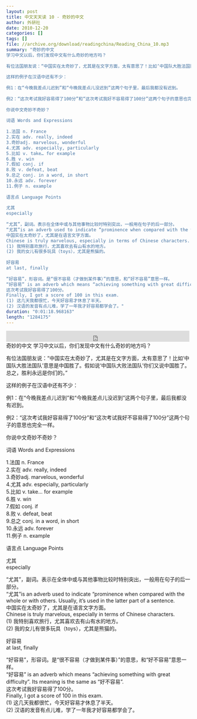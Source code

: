 ```yaml
---
layout: post
title: 中文天天读 10 - 奇妙的中文
author: 外研社
date: 2010-12-20
categories: []
tags: []
file: //archive.org/download/readingchina/Reading_China_10.mp3
summary: "奇妙的中文  
学习中文以后，你们发现中文有什么奇妙的地方吗？  
  
有位法国朋友说：“中国实在太奇妙了，尤其是在文字方面，太有意思了！比如‘中国队大胜法国队’意思是中国胜了。假如说‘中国队大败法国队’你们又说中国胜了。总之，胜利永远是你们的。”  
  
这样的例子在汉语中还有不少：  
  
例1：在“今晚我差点儿迟到”和“今晚我差点儿没迟到”这两个句子里，最后我都没有迟到。  
  
例2：“这次考试我好容易得了100分”和“这次考试我好不容易得了100分”这两个句子的意思也完全一样。  
  
你说中文奇妙不奇妙？  
  
词语 Words and Expressions  
  
1.法国 n. France  
2.实在 adv. really, indeed  
3.奇妙adj. marvelous, wonderful  
4.尤其 adv. especially, particularly  
5.比如 v. take… for example  
6.胜 v. win  
7.假如 conj. if  
8.败 v. defeat, beat  
9.总之 conj. in a word, in short  
10.永远 adv. forever  
11.例子 n. example  
  
语言点 Language Points  
  
尤其  
especially  
  
“尤其”，副词。表示在全体中或与其他事物比较时特别突出，一般用在句子的后一部分。  
“尤其”is an adverb used to indicate “prominence when compared with the whole or with others. Usually, it’s used in the latter part of a sentence.  
中国实在太奇妙了，尤其是在语言文字方面。  
Chinese is truly marvelous, especially in terms of Chinese characters.  
(1) 我特别喜欢旅行，尤其喜欢去有山有水的地方。  
(2) 我的女儿有很多玩具（toys），尤其是熊猫的。  
  
好容易  
at last, finally  
  
“好容易”，形容词。是“很不容易（才做到某件事）”的意思，和“好不容易”意思一样。  
“好容易” is an adverb which means “achieving something with great difficulty”. Its meaning is the same as “好不容易”.  
这次考试我好容易得了100分。  
Finally, I got a score of 100 in this exam.  
(1) 这几天我都很忙，今天好容易才休息了半天。  
(2) 汉语的发音有点儿难，学了一年我才好容易都学会了。"
duration: "0:01:18.968163"
length: "1284175"
---
```


<iframe src="https://archive.org/embed/readingchina/Reading_China_10.mp3" width="500" height="30" frameborder="0" webkitallowfullscreen="true" mozallowfullscreen="true" allowfullscreen></iframe>
奇妙的中文  
学习中文以后，你们发现中文有什么奇妙的地方吗？  
  
有位法国朋友说：“中国实在太奇妙了，尤其是在文字方面，太有意思了！比如‘中国队大胜法国队’意思是中国胜了。假如说‘中国队大败法国队’你们又说中国胜了。总之，胜利永远是你们的。”  
  
这样的例子在汉语中还有不少：  
  
例1：在“今晚我差点儿迟到”和“今晚我差点儿没迟到”这两个句子里，最后我都没有迟到。  
  
例2：“这次考试我好容易得了100分”和“这次考试我好不容易得了100分”这两个句子的意思也完全一样。  
  
你说中文奇妙不奇妙？  
  
词语 Words and Expressions  
  
1.法国 n. France  
2.实在 adv. really, indeed  
3.奇妙adj. marvelous, wonderful  
4.尤其 adv. especially, particularly  
5.比如 v. take… for example  
6.胜 v. win  
7.假如 conj. if  
8.败 v. defeat, beat  
9.总之 conj. in a word, in short  
10.永远 adv. forever  
11.例子 n. example  
  
语言点 Language Points  
  
尤其  
especially  
  
“尤其”，副词。表示在全体中或与其他事物比较时特别突出，一般用在句子的后一部分。  
“尤其”is an adverb used to indicate “prominence when compared with the whole or with others. Usually, it’s used in the latter part of a sentence.  
中国实在太奇妙了，尤其是在语言文字方面。  
Chinese is truly marvelous, especially in terms of Chinese characters.  
(1) 我特别喜欢旅行，尤其喜欢去有山有水的地方。  
(2) 我的女儿有很多玩具（toys），尤其是熊猫的。  
  
好容易  
at last, finally  
  
“好容易”，形容词。是“很不容易（才做到某件事）”的意思，和“好不容易”意思一样。  
“好容易” is an adverb which means “achieving something with great difficulty”. Its meaning is the same as “好不容易”.  
这次考试我好容易得了100分。  
Finally, I got a score of 100 in this exam.  
(1) 这几天我都很忙，今天好容易才休息了半天。  
(2) 汉语的发音有点儿难，学了一年我才好容易都学会了。
